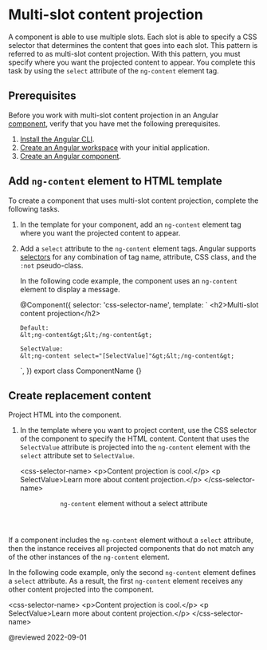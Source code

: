 # Multi-slot content projection

A component is able to use multiple slots.
Each slot is able to specify a CSS selector that determines the content that goes into each slot.
This pattern is referred to as multi-slot content projection.
With this pattern, you must specify where you want the projected content to appear.
You complete this task by using the `select` attribute of the `ng-content` element tag.

## Prerequisites

Before you work with multi-slot content projection in an Angular [component][AioGuideGlossaryComponent], verify that you have met the following prerequisites.

1.  [Install the Angular CLI][AioGuideSetupLocalInstallTheAngularCli].
1.  [Create an Angular workspace][AioGuideSetupLocalCreateAWorkspaceAndInitialApplication] with your initial application.
1.  [Create an Angular component][AioGuideComponentCreateCli].

## Add `ng-content` element to HTML template

To create a component that uses multi-slot content projection, complete the following tasks.

1.  In the template for your component, add an `ng-content` element tag where you want the projected content to appear.
1.  Add a `select` attribute to the `ng-content` element tags.
    Angular supports [selectors][MdnDocsWebCssCssSelectors] for any combination of tag name, attribute, CSS class, and the `:not` pseudo-class.

    In the following code example, the component uses an `ng-content` element to display a message.

    <code-example format="typescript" header="Add ng-content element to HTML template" language="typescript">

    &commat;Component({
      selector: 'css-selector-name',
      template: &grave;
        &lt;h2&gt;Multi-slot content projection&lt;/h2&gt;

        Default:
        &lt;ng-content&gt;&lt;/ng-content&gt;

        SelectValue:
        &lt;ng-content select="[SelectValue]"&gt;&lt;/ng-content&gt;
      &grave;,
    })
    export class ComponentName {}

    </code-example>

## Create replacement content

Project HTML into the component.

1.  In the template where you want to project content, use the CSS selector of the component to specify the HTML content.
    Content that uses the `SelectValue` attribute is projected into the `ng-content` element with the `select` attribute set to `SelectValue`.

    <code-example format="html" header="Create content for ng-content element" language="html">

    &lt;css-selector-name&gt;
        &lt;p&gt;Content projection is cool.&lt;/p&gt;
        &lt;p SelectValue&gt;Learn more about content projection.&lt;/p&gt;
    &lt;/css-selector-name&gt;

    </code-example>

<div class="callout is-helpful">

<header><code>ng-content</code> element without a select attribute</header>

If a component includes the `ng-content` element without a `select` attribute, then the instance receives all projected components that do not match any of the other instances of the `ng-content` element.

In the following code example, only the second `ng-content` element defines a `select` attribute.
As a result, the first `ng-content` element receives any other content projected into the component.

<code-example format="html" header="Create content for ng-content element" language="html">

&lt;css-selector-name&gt;
    &lt;p&gt;Content projection is cool.&lt;/p&gt;
    &lt;p SelectValue&gt;Learn more about content projection.&lt;/p&gt;
&lt;/css-selector-name&gt;

</code-example>

</div>

<!-- links -->

[AioGuideComponentCreateCli]: guide/component/component-create-cli "Create an Angular component | Angular"

[AioGuideGlossaryComponent]: guide/glossary#component "component - Glossary | Angular"

[AioGuideSetupLocalCreateAWorkspaceAndInitialApplication]: guide/setup-local#create-a-workspace-and-initial-application "Create a workspace and initial application - Setting up the local environment and workspace | Angular"

[AioGuideSetupLocalInstallTheAngularCli]: guide/setup-local#install-the-angular-cli "Install the Angular CLI - Setting up the local environment and workspace | Angular"

<!-- external links -->

[MdnDocsWebCssCssSelectors]: https://developer.mozilla.org/docs/Web/CSS/CSS_Selectors "CSS selectors | MDN"

<!-- end links -->

@reviewed 2022-09-01
